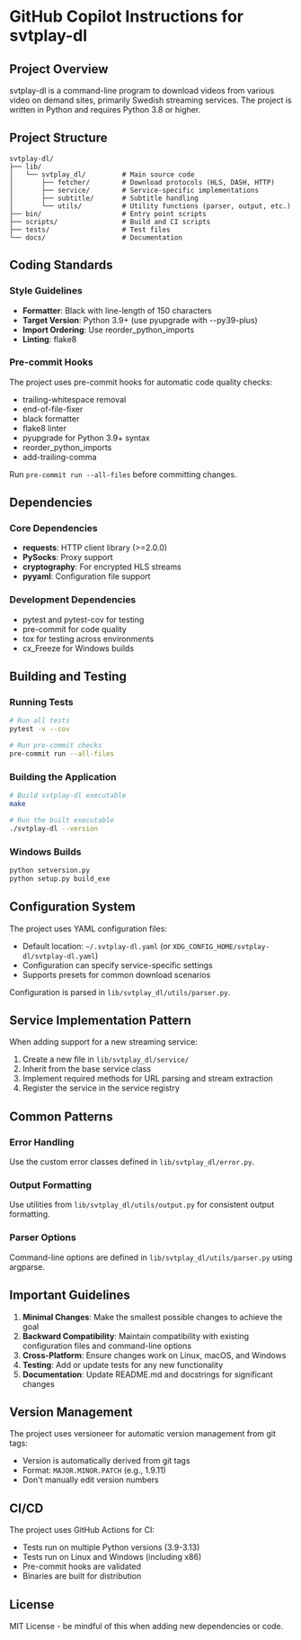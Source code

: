 # GitHub Copilot Instructions for svtplay-dl

## Project Overview

svtplay-dl is a command-line program to download videos from various video on demand sites, primarily Swedish streaming services. The project is written in Python and requires Python 3.8 or higher.

## Project Structure

```
svtplay-dl/
├── lib/
│   └── svtplay_dl/         # Main source code
│       ├── fetcher/        # Download protocols (HLS, DASH, HTTP)
│       ├── service/        # Service-specific implementations
│       ├── subtitle/       # Subtitle handling
│       └── utils/          # Utility functions (parser, output, etc.)
├── bin/                    # Entry point scripts
├── scripts/                # Build and CI scripts
├── tests/                  # Test files
└── docs/                   # Documentation

```

## Coding Standards

### Style Guidelines
- **Formatter**: Black with line-length of 150 characters
- **Target Version**: Python 3.9+ (use pyupgrade with --py39-plus)
- **Import Ordering**: Use reorder_python_imports
- **Linting**: flake8

### Pre-commit Hooks
The project uses pre-commit hooks for automatic code quality checks:
- trailing-whitespace removal
- end-of-file-fixer
- black formatter
- flake8 linter
- pyupgrade for Python 3.9+ syntax
- reorder_python_imports
- add-trailing-comma

Run `pre-commit run --all-files` before committing changes.

## Dependencies

### Core Dependencies
- **requests**: HTTP client library (>=2.0.0)
- **PySocks**: Proxy support
- **cryptography**: For encrypted HLS streams
- **pyyaml**: Configuration file support

### Development Dependencies
- pytest and pytest-cov for testing
- pre-commit for code quality
- tox for testing across environments
- cx_Freeze for Windows builds

## Building and Testing

### Running Tests
```bash
# Run all tests
pytest -v --cov

# Run pre-commit checks
pre-commit run --all-files
```

### Building the Application
```bash
# Build svtplay-dl executable
make

# Run the built executable
./svtplay-dl --version
```

### Windows Builds
```bash
python setversion.py
python setup.py build_exe
```

## Configuration System

The project uses YAML configuration files:
- Default location: `~/.svtplay-dl.yaml` (or `XDG_CONFIG_HOME/svtplay-dl/svtplay-dl.yaml`)
- Configuration can specify service-specific settings
- Supports presets for common download scenarios

Configuration is parsed in `lib/svtplay_dl/utils/parser.py`.

## Service Implementation Pattern

When adding support for a new streaming service:
1. Create a new file in `lib/svtplay_dl/service/`
2. Inherit from the base service class
3. Implement required methods for URL parsing and stream extraction
4. Register the service in the service registry

## Common Patterns

### Error Handling
Use the custom error classes defined in `lib/svtplay_dl/error.py`.

### Output Formatting
Use utilities from `lib/svtplay_dl/utils/output.py` for consistent output formatting.

### Parser Options
Command-line options are defined in `lib/svtplay_dl/utils/parser.py` using argparse.

## Important Guidelines

1. **Minimal Changes**: Make the smallest possible changes to achieve the goal
2. **Backward Compatibility**: Maintain compatibility with existing configuration files and command-line options
3. **Cross-Platform**: Ensure changes work on Linux, macOS, and Windows
4. **Testing**: Add or update tests for any new functionality
5. **Documentation**: Update README.md and docstrings for significant changes

## Version Management

The project uses versioneer for automatic version management from git tags:
- Version is automatically derived from git tags
- Format: `MAJOR.MINOR.PATCH` (e.g., 1.9.11)
- Don't manually edit version numbers

## CI/CD

The project uses GitHub Actions for CI:
- Tests run on multiple Python versions (3.9-3.13)
- Tests run on Linux and Windows (including x86)
- Pre-commit hooks are validated
- Binaries are built for distribution

## License

MIT License - be mindful of this when adding new dependencies or code.
